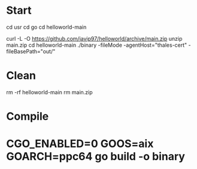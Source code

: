 # Start
cd usr
cd go
cd helloworld-main


curl -L -O https://github.com/javip97/helloworld/archive/main.zip
unzip main.zip
cd helloworld-main
./binary -fileMode -agentHost="thales-cert" -fileBasePath="out/"


# Clean
rm -rf helloworld-main
rm main.zip


# Compile
# CGO_ENABLED=0 GOOS=aix GOARCH=ppc64 go build -o binary